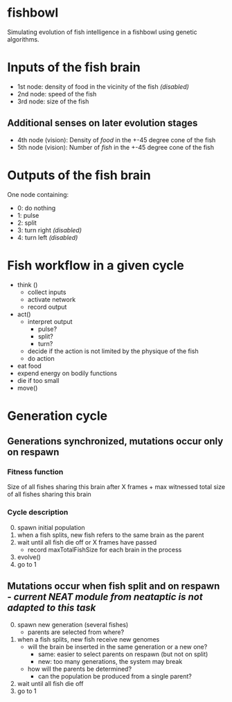# fishbowl
Simulating evolution of fish intelligence in a fishbowl using genetic algorithms.

# Inputs of the fish brain
- 1st node: density of food in the vicinity of the fish *(disabled)*
- 2nd node: speed of the fish
- 3rd node: size of the fish

## Additional senses on later evolution stages
- 4th node (vision): Density of *food* in the +-45 degree cone of the fish
- 5th node (vision): Number of *fish* in the +-45 degree cone of the fish

# Outputs of the fish brain
One node containing:
- 0: do nothing
- 1: pulse
- 2: split
- 3: turn right *(disabled)*
- 4: turn left *(disabled)*

# Fish workflow in a given cycle
- think ()
  - collect inputs
  - activate network
  - record output
- act()
  - interpret output
    - pulse?
    - split?
    - turn?
  - decide if the action is not limited by the physique of the fish
  - do action
- eat food
- expend energy on bodily functions
- die if too small
- move() 

# Generation cycle

## Generations synchronized, mutations occur only on respawn

### Fitness function

Size of all fishes sharing this brain after X frames + max witnessed total size of all fishes sharing this brain 

### Cycle description

0. spawn initial population
1. when a fish splits, new fish refers to the same brain as the parent
2. wait until all fish die off or X frames have passed
    - record maxTotalFishSize for each brain in the process
3. evolve()
4. go to 1

## Mutations occur when fish split and on respawn - *current NEAT module from neataptic is not adapted to this task*

0. spawn new generation (several fishes)
    - parents are selected from where?
1. when a fish splits, new fish receive new genomes
    - will the brain be inserted in the same generation or a new one?
      - same: easier to select parents on respawn (but not on split)
      - new: too many generations, the system may break
    - how will the parents be determined?
      - can the population be produced from a single parent?
2. wait until all fish die off
3. go to 1